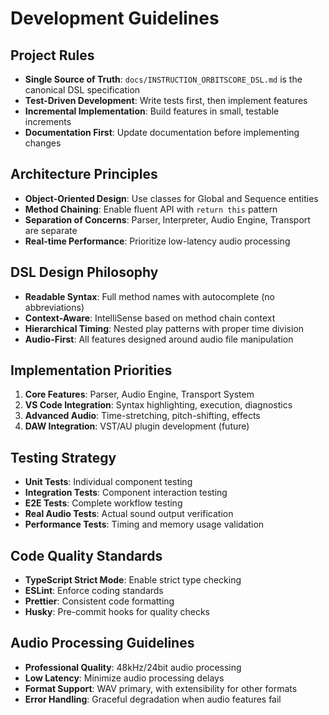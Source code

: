 # Development Guidelines

## Project Rules
- **Single Source of Truth**: `docs/INSTRUCTION_ORBITSCORE_DSL.md` is the canonical DSL specification
- **Test-Driven Development**: Write tests first, then implement features
- **Incremental Implementation**: Build features in small, testable increments
- **Documentation First**: Update documentation before implementing changes

## Architecture Principles
- **Object-Oriented Design**: Use classes for Global and Sequence entities
- **Method Chaining**: Enable fluent API with `return this` pattern
- **Separation of Concerns**: Parser, Interpreter, Audio Engine, Transport are separate
- **Real-time Performance**: Prioritize low-latency audio processing

## DSL Design Philosophy
- **Readable Syntax**: Full method names with autocomplete (no abbreviations)
- **Context-Aware**: IntelliSense based on method chain context
- **Hierarchical Timing**: Nested play patterns with proper time division
- **Audio-First**: All features designed around audio file manipulation

## Implementation Priorities
1. **Core Features**: Parser, Audio Engine, Transport System
2. **VS Code Integration**: Syntax highlighting, execution, diagnostics
3. **Advanced Audio**: Time-stretching, pitch-shifting, effects
4. **DAW Integration**: VST/AU plugin development (future)

## Testing Strategy
- **Unit Tests**: Individual component testing
- **Integration Tests**: Component interaction testing
- **E2E Tests**: Complete workflow testing
- **Real Audio Tests**: Actual sound output verification
- **Performance Tests**: Timing and memory usage validation

## Code Quality Standards
- **TypeScript Strict Mode**: Enable strict type checking
- **ESLint**: Enforce coding standards
- **Prettier**: Consistent code formatting
- **Husky**: Pre-commit hooks for quality checks

## Audio Processing Guidelines
- **Professional Quality**: 48kHz/24bit audio processing
- **Low Latency**: Minimize audio processing delays
- **Format Support**: WAV primary, with extensibility for other formats
- **Error Handling**: Graceful degradation when audio features fail